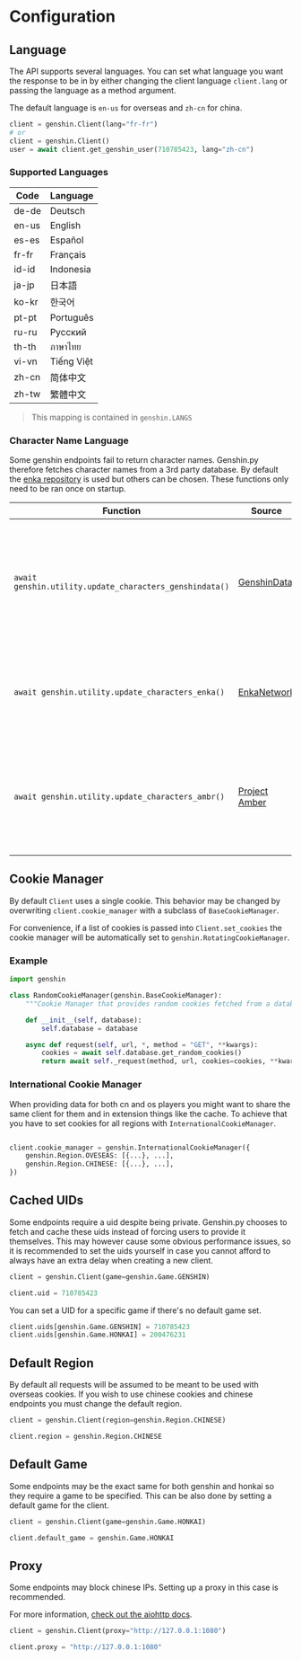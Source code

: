 # Configuration

## Language

The API supports several languages. You can set what language you want the response to be in by either changing the client language `client.lang` or passing the language as a method argument.

The default language is `en-us` for overseas and `zh-cn` for china.

```py
client = genshin.Client(lang="fr-fr")
# or
client = genshin.Client()
user = await client.get_genshin_user(710785423, lang="zh-cn")
```

### Supported Languages

| Code  | Language   |
| ----- | ---------- |
| de-de | Deutsch    |
| en-us | English    |
| es-es | Español    |
| fr-fr | Français   |
| id-id | Indonesia  |
| ja-jp | 日本語     |
| ko-kr | 한국어     |
| pt-pt | Português  |
| ru-ru | Pусский    |
| th-th | ภาษาไทย    |
| vi-vn | Tiếng Việt |
| zh-cn | 简体中文   |
| zh-tw | 繁體中文   |

> This mapping is contained in `genshin.LANGS`

### Character Name Language

Some genshin endpoints fail to return character names. Genshin.py therefore fetches character names from a 3rd party database.
By default the [enka repository](https://github.com/EnkaNetwork/API-docs/) is used but others can be chosen.
These functions only need to be ran once on startup.

| Function                                                | Source                                                   | Notes                                                                                           |
| ------------------------------------------------------- | -------------------------------------------------------- | ----------------------------------------------------------------------------------------------- |
| `await genshin.utility.update_characters_genshindata()` | [GenshinData](https://github.com/Dimbreath/GenshinData/) | Source of data for all other 3rd party services, has to downloads >20MB per language to be used |
| `await genshin.utility.update_characters_enka()`        | [EnkaNetwork](https://github.com/EnkaNetwork/API-docs/)  | Repository updates take a while, not reliable right after a genshin update                      |
| `await genshin.utility.update_characters_ambr()`        | [Project Amber](https://ambr.top/)                       | Uses a 3rd party API that may be subject to change, does a unique request for every language    |

## Cookie Manager

By default `Client` uses a single cookie. This behavior may be changed by overwriting `client.cookie_manager` with a subclass of `BaseCookieManager`.

For convenience, if a list of cookies is passed into `Client.set_cookies` the cookie manager will be automatically set to `genshin.RotatingCookieManager`.

### Example

```py
import genshin

class RandomCookieManager(genshin.BaseCookieManager):
    """Cookie Manager that provides random cookies fetched from a database."""

    def __init__(self, database):
        self.database = database

    async def request(self, url, *, method = "GET", **kwargs):
        cookies = await self.database.get_random_cookies()
        return await self._request(method, url, cookies=cookies, **kwargs)

```

### International Cookie Manager

When providing data for both cn and os players you might want to share the same client for them and in extension things like the cache. To achieve that you have to set cookies for all regions with `InternationalCookieManager`.

```py

client.cookie_manager = genshin.InternationalCookieManager({
    genshin.Region.OVESEAS: [{...}, ...],
    genshin.Region.CHINESE: [{...}, ...],
})
```

## Cached UIDs

Some endpoints require a uid despite being private. Genshin.py chooses to fetch and cache these uids instead of forcing users to provide it themselves.
This may however cause some obvious performance issues, so it is recommended to set the uids yourself in case you cannot afford to always have an extra delay when creating a new client.

```py
client = genshin.Client(game=genshin.Game.GENSHIN)

client.uid = 710785423
```

You can set a UID for a specific game if there's no default game set.

```py
client.uids[genshin.Game.GENSHIN] = 710785423
client.uids[genshin.Game.HONKAI] = 200476231
```

## Default Region

By default all requests will be assumed to be meant to be used with overseas cookies.
If you wish to use chinese cookies and chinese endpoints you must change the default region.

```py
client = genshin.Client(region=genshin.Region.CHINESE)

client.region = genshin.Region.CHINESE
```

## Default Game

Some endpoints may be the exact same for both genshin and honkai so they require a game to be specified. This can be also done by setting a default game for the client.

```py
client = genshin.Client(game=genshin.Game.HONKAI)

client.default_game = genshin.Game.HONKAI
```

## Proxy

Some endpoints may block chinese IPs. Setting up a proxy in this case is recommended.

For more information, [check out the aiohttp docs](https://docs.aiohttp.org/en/stable/client_advanced.html#proxy-support).

```py
client = genshin.Client(proxy="http://127.0.0.1:1080")

client.proxy = "http://127.0.0.1:1080"
```
